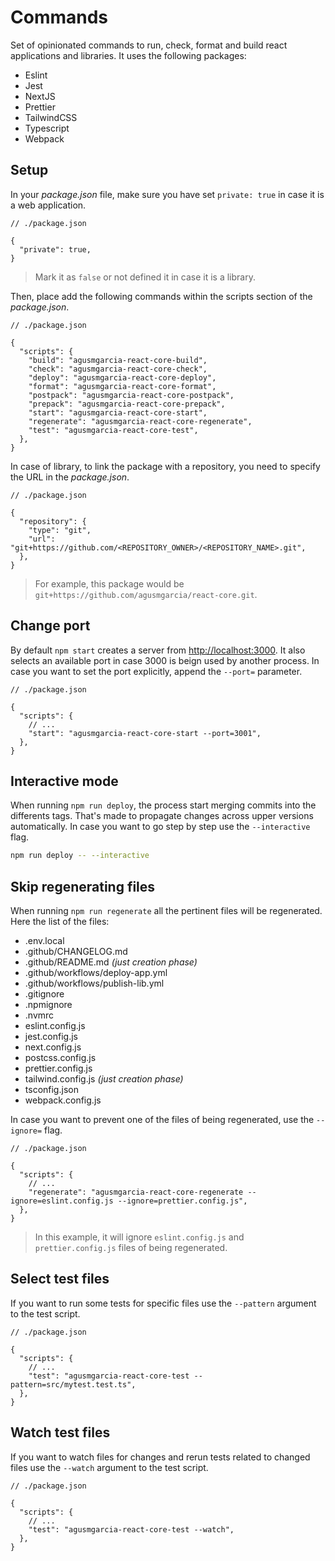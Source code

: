 # Commands

Set of opinionated commands to run, check, format and build react applications and libraries. It uses the following packages:

- Eslint
- Jest
- NextJS
- Prettier
- TailwindCSS
- Typescript
- Webpack

## Setup

In your _package.json_ file, make sure you have set `private: true` in case it is a web application.

```jsonc
// ./package.json

{
  "private": true,
}
```

> Mark it as `false` or not defined it in case it is a library.

Then, place add the following commands within the scripts section of the _package.json_.

```jsonc
// ./package.json

{
  "scripts": {
    "build": "agusmgarcia-react-core-build",
    "check": "agusmgarcia-react-core-check",
    "deploy": "agusmgarcia-react-core-deploy",
    "format": "agusmgarcia-react-core-format",
    "postpack": "agusmgarcia-react-core-postpack",
    "prepack": "agusmgarcia-react-core-prepack",
    "start": "agusmgarcia-react-core-start",
    "regenerate": "agusmgarcia-react-core-regenerate",
    "test": "agusmgarcia-react-core-test",
  },
}
```

In case of library, to link the package with a repository, you need to specify the URL in the _package.json_.

```jsonc
// ./package.json

{
  "repository": {
    "type": "git",
    "url": "git+https://github.com/<REPOSITORY_OWNER>/<REPOSITORY_NAME>.git",
  },
}
```

> For example, this package would be `git+https://github.com/agusmgarcia/react-core.git`.

## Change port

By default `npm start` creates a server from <http://localhost:3000>. It also selects an available port in case 3000 is beign used by another process. In case you want to set the port explicitly, append the `--port=` parameter.

```jsonc
// ./package.json

{
  "scripts": {
    // ...
    "start": "agusmgarcia-react-core-start --port=3001",
  },
}
```

## Interactive mode

When running `npm run deploy`, the process start merging commits into the differents tags. That's made to propagate changes across upper versions automatically. In case you want to go step by step use the `--interactive` flag.

```bash
npm run deploy -- --interactive
```

## Skip regenerating files

When running `npm run regenerate` all the pertinent files will be regenerated. Here the list of the files:

- .env.local
- .github/CHANGELOG.md
- .github/README.md _(just creation phase)_
- .github/workflows/deploy-app.yml
- .github/workflows/publish-lib.yml
- .gitignore
- .npmignore
- .nvmrc
- eslint.config.js
- jest.config.js
- next.config.js
- postcss.config.js
- prettier.config.js
- tailwind.config.js _(just creation phase)_
- tsconfig.json
- webpack.config.js

In case you want to prevent one of the files of being regenerated, use the `--ignore=` flag.

```jsonc
// ./package.json

{
  "scripts": {
    // ...
    "regenerate": "agusmgarcia-react-core-regenerate --ignore=eslint.config.js --ignore=prettier.config.js",
  },
}
```

> In this example, it will ignore `eslint.config.js` and `prettier.config.js` files of being regenerated.

## Select test files

If you want to run some tests for specific files use the `--pattern` argument to the test script.

```jsonc
// ./package.json

{
  "scripts": {
    // ...
    "test": "agusmgarcia-react-core-test --pattern=src/mytest.test.ts",
  },
}
```

## Watch test files

If you want to watch files for changes and rerun tests related to changed files use the `--watch` argument to the test script.

```jsonc
// ./package.json

{
  "scripts": {
    // ...
    "test": "agusmgarcia-react-core-test --watch",
  },
}
```
